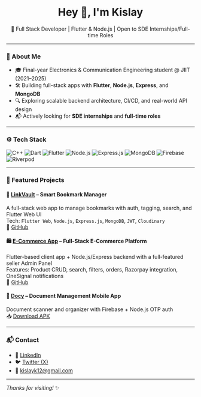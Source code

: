 <h1 align="center">Hey 👋, I'm Kislay</h1>
<p align="center">
  🚀 Full Stack Developer | Flutter & Node.js | Open to SDE Internships/Full-time Roles
</p>

---

### 💼 About Me

- 🎓 Final-year Electronics & Communication Engineering student @ JIIT (2021–2025)
- 🛠 Building full-stack apps with **Flutter**, **Node.js**, **Express**, and **MongoDB**
- 🔍 Exploring scalable backend architecture, CI/CD, and real-world API design
- 📬 Actively looking for **SDE internships** and **full-time roles**

---

### ⚙️ Tech Stack

![C++](https://img.shields.io/badge/C++-00599C?style=flat&logo=c%2B%2B&logoColor=white)
![Dart](https://img.shields.io/badge/Dart-0175C2?style=flat&logo=dart&logoColor=white)
![Flutter](https://img.shields.io/badge/Flutter-02569B?style=flat&logo=flutter&logoColor=white)
![Node.js](https://img.shields.io/badge/Node.js-339933?style=flat&logo=node.js&logoColor=white)
![Express.js](https://img.shields.io/badge/Express.js-000000?style=flat&logo=express&logoColor=white)
![MongoDB](https://img.shields.io/badge/MongoDB-47A248?style=flat&logo=mongodb&logoColor=white)
![Firebase](https://img.shields.io/badge/Firebase-ffca28?style=flat&logo=firebase&logoColor=black)
![Riverpod](https://img.shields.io/badge/Riverpod-1C1E26?style=flat&logo=flutter&logoColor=white)

---

### 🧩 Featured Projects

#### 🔖 [LinkVault](https://link-vault-avfk09q52-fang69xs-projects.vercel.app/) – Smart Bookmark Manager
A full-stack web app to manage bookmarks with auth, tagging, search, and Flutter Web UI  
Tech: `Flutter Web`, `Node.js`, `Express.js`, `MongoDB`, `JWT`, `Cloudinary`  
🔗 [GitHub](https://github.com/fang69x/linkvault)

#### 🛍️ [E-Commerce App](https://e-commerce-app-1mu2.vercel.app/) – Full-Stack E-Commerce Platform
Flutter-based client app + Node.js/Express backend with a full-featured seller Admin Panel  
Features: Product CRUD, search, filters, orders, Razorpay integration, OneSignal notifications  
🔗 [GitHub](https://github.com/fang69x/eCommerceApp)

#### 📄 [Docy](https://github.com/fang69x/Docy) – Document Management Mobile App
Document scanner and organizer with Firebase + Node.js OTP auth  
📥 [Download APK](https://github.com/fang69x/Docy/releases/download/v1.0.0/Docyy.apk)

---

### 📬 Contact

- 🔗 [LinkedIn](https://www.linkedin.com/in/kislay-74000b228/)
- 🐦 [Twitter (X)](https://x.com/fang69x)
- 📧 kislayk12@gmail.com

---

_Thanks for visiting!_ ✨  
